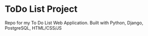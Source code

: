# ToDo List Project
Repo for my To Do List Web Application. Built with Python, Django, PostgreSQL, HTML/CSS/JS

